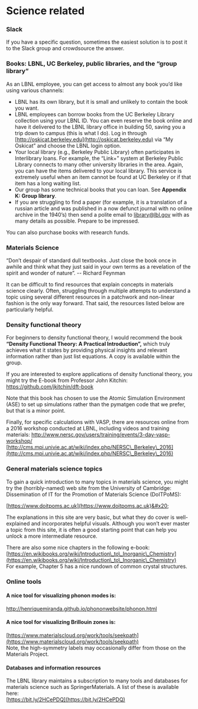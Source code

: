 # Science related

### Slack

If you have a specific question, sometimes the easiest solution is to post it to the Slack group and crowdsource the answer.

### Books: LBNL, UC Berkeley, public libraries, and the “group library”

As an LBNL employee, you can get access to almost any book you’d like using various channels:

* LBNL has its own library, but it is small and unlikely to contain the book you want.&#x20;
* LBNL employees can borrow books from the UC Berkeley Library collection using your LBNL ID. You can even reserve the book online and have it delivered to the LBNL library office in building 50, saving you a trip down to campus (this is what I do). Log in through [http://oskicat.berkeley.edu](http://oskicat.berkeley.edu) via “My Oskicat” and choose the LBNL login option.&#x20;
* Your local library (e.g., Berkeley Public Library) often participates in Interlibrary loans. For example, the “Link+” system at Berkeley Public Library connects to many other university libraries in the area. Again, you can have the items delivered to your local library. This service is extremely useful when an item cannot be found at UC Berkeley or if that item has a long waiting list.&#x20;
* Our group has some technical books that you can loan. See **Appendix K: Group library**.
* &#x20;If you are struggling to find a paper (for example, it is a translation of a russian article and was published in a now defunct journal with no online archive in the 1940’s) then send a polite email to library@lbl.gov with as many details as possible. Prepare to be impressed.

You can also purchase books with research funds.

### Materials Science

“Don’t despair of standard dull textbooks. Just close the book once in awhile and think what they just said in your own terms as a revelation of the spirit and wonder of nature”. -- Richard Feynman

It can be difficult to find resources that explain concepts in materials science clearly. Often, struggling through multiple attempts to understand a topic using several different resources in a patchwork and non-linear fashion is the only way forward. That said, the resources listed below are particularly helpful.

### Density functional theory

For beginners to density functional theory, I would recommend the book **“Density Functional Theory: A Practical Introduction”,** which truly achieves what it states by providing physical insights and relevant information rather than just list equations. A copy is available within the group.&#x20;

If you are interested to explore applications of density functional theory, you might try the E-book from Professor John Kitchin: [https://github.com/jkitchin/dft-book ](https://github.com/jkitchin/dft-book)

Note that this book has chosen to use the Atomic Simulation Environment (ASE) to set up simulations rather than the pymatgen code that we prefer, but that is a minor point.&#x20;

Finally, for specific calculations with VASP, there are resources online from a 2016 workshop conducted at LBNL, including videos and training materials: [http://www.nersc.gov/users/training/events/3-day-vasp-workshop/ ](http://www.nersc.gov/users/training/events/3-day-vasp-workshop/)[http://cms.mpi.univie.ac.at/wiki/index.php/NERSC\_Berkeley\_2016](http://cms.mpi.univie.ac.at/wiki/index.php/NERSC\_Berkeley\_2016)

### General materials science topics&#x20;

To gain a quick introduction to many topics in materials science, you might try the (horribly-named) web site from the University of Cambridge: Dissemination of IT for the Promotion of Materials Science (DoITPoMS):&#x20;

[https://www.doitpoms.ac.uk](https://www.doitpoms.ac.uk)&#x20;

The explanations in this site are very basic, but what they do cover is well-explained and incorporates helpful visuals. Although you won’t ever master a topic from this site, it is often a good starting point that can help you unlock a more intermediate resource.

There are also some nice chapters in the following e-book: [https://en.wikibooks.org/wiki/Introduction\_to\_Inorganic\_Chemistry](https://en.wikibooks.org/wiki/Introduction\_to\_Inorganic\_Chemistry) \
For example, Chapter 5 has a nice rundown of common crystal structures.&#x20;

### Online tools&#x20;

#### A nice tool for visualizing phonon modes is:

[http://henriquemiranda.github.io/phononwebsite/phonon.html ](http://henriquemiranda.github.io/phononwebsite/phonon.html)

#### A nice tool for visualizing Brillouin zones is:&#x20;

[https://www.materialscloud.org/work/tools/seekpath](https://www.materialscloud.org/work/tools/seekpath) \
Note, the high-symmetry labels may occasionally differ from those on the Materials Project.&#x20;

#### Databases and information resources&#x20;

The LBNL library maintains a subscription to many tools and databases for materials science such as SpringerMaterials. A list of these is available here: \
[https://bit.ly/2HCePDQ](https://bit.ly/2HCePDQ)

